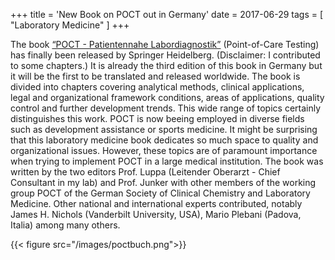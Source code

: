 +++
title = 'New Book on POCT out in Germany'
date = 2017-06-29 
tags = [
    "Laboratory Medicine"
]
+++

The book [“POCT - Patientennahe Labordiagnostik”](https://doi.org/10.1007/978-3-662-54196-8) (Point-of-Care Testing) has finally been released by Springer Heidelberg. (Disclaimer: I contributed to some chapters.) It is already the third edition of this book in Germany but it will be the first to be translated and released worldwide.
The book is divided into chapters covering analytical methods, clinical applications, legal and organizational framework conditions, areas of applications, quality control and further development trends. This wide range of topics certainly distinguishes this work. POCT is now beeing employed in diverse fields such as development assistance or sports medicine. It might be surprising that this laboratory medicine book dedicates so much space to quality and organizational issues. However, these topics are of paramount importance when trying to implement POCT in a large medical institution.
The book was written by the two editors Prof. Luppa (Leitender Oberarzt - Chief Consultant in my lab) and Prof. Junker with other members of the working group POCT of the German Society of Clinical Chemistry and Laboratory Medicine. Other national and international experts contributed, notably James H. Nichols (Vanderbilt University, USA), Mario Plebani (Padova, Italia) among many others.

{{< figure src="/images/poctbuch.png">}}